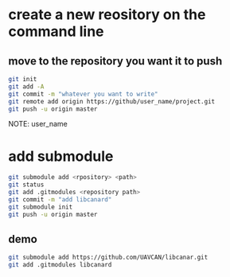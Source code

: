 # create a new reository on the command line 
## move to the repository you want it to push
```bash
git init
git add -A
git commit -m "whatever you want to write"
git remote add origin https://github/user_name/project.git
git push -u origin master
```
NOTE: user_name 
# add submodule
```bash
git submodule add <rpository> <path>
git status
git add .gitmodules <repository path>
git commit -m "add libcanard"
git submodule init
git push -u origin master
```
## demo
```bash
git submodule add https://github.com/UAVCAN/libcanar.git
git add .gitmodules libcanard
```